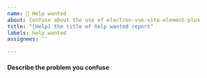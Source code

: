 ```yaml
---
name: 🥺 Help wanted
about: Confuse about the use of electron-vue-vite-element-plus
title: "[Help] the title of help wanted report"
labels: help wanted
assignees: ''

---
```


#### Describe the problem you confuse
